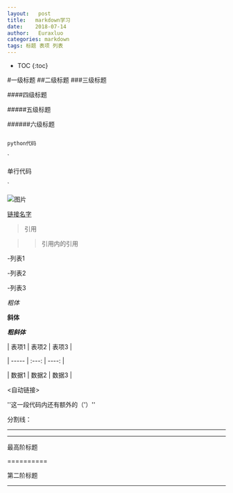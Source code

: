 ```yaml
---
layout:   post          
title:   markdown学习        
date:    2018-07-14       
author:   Euraxluo           
categories: markdown
tags: 标题 表项 列表
---
```

* TOC
{:toc}



#一级标题
##二级标题
###三级标题

####四级标题

#####五级标题

######六级标题



```python

python代码

```





`

单行代码

`



![图片](图片路径)



[链接名字](url)



>引用

>

>>引用内的引用



-列表1

-列表2

-列表3



*粗体*

**斜体**

***粗斜体***



| 表项1 | 表项2 | 表项3 |

| ----- | :---: | ----: |

| 数据1 | 数据2 | 数据3 |



<自动链接>



''这一段代码内还有额外的（'）''



分割线：

********

---------







最高阶标题

==========

第二阶标题

---------
